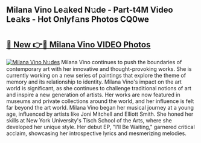 ## Milana Vino Le𝚊ked N𝚞de - Part-t4M Video Le𝚊ks - Hot Onlyf𝚊ns Photos CQ0we

# <h2><a href="http://ab28308.deff.icu/?id=Milana+Vino">🔗 New 👉🔴 Milana Vino VIDEO Photos</a></h2>

[![Milana Vino N𝚞des](https://i.imgur.com/rIISA9y.gif)](http://ab28308.deff.icu/?id=Milana+Vino)
Milana Vino continues to push the boundaries of contemporary art with her innovative and thought-provoking works. She is currently working on a new series of paintings that explore the theme of memory and its relationship to identity. Milana Vino's impact on the art world is significant, as she continues to challenge traditional notions of art and inspire a new generation of artists. Her works are now featured in museums and private collections around the world, and her influence is felt far beyond the art world. Milana Vino began her musical journey at a young age, influenced by artists like Joni Mitchell and Elliott Smith. She honed her skills at New York University's Tisch School of the Arts, where she developed her unique style. Her debut EP, "I'll Be Waiting," garnered critical acclaim, showcasing her introspective lyrics and mesmerizing melodies.
